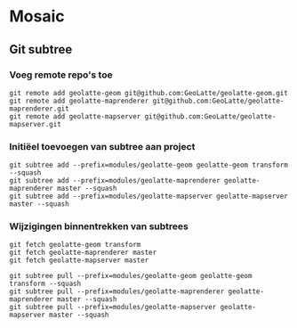 # Mosaic

## Git subtree

### Voeg remote repo's toe
    git remote add geolatte-geom git@github.com:GeoLatte/geolatte-geom.git
    git remote add geolatte-maprenderer git@github.com:GeoLatte/geolatte-maprenderer.git
    git remote add geolatte-mapserver git@github.com:GeoLatte/geolatte-mapserver.git

### Initiëel toevoegen van subtree aan project
    git subtree add --prefix=modules/geolatte-geom geolatte-geom transform --squash
    git subtree add --prefix=modules/geolatte-maprenderer geolatte-maprenderer master --squash
    git subtree add --prefix=modules/geolatte-mapserver geolatte-mapserver master --squash

### Wijzigingen binnentrekken van subtrees
    git fetch geolatte-geom transform
    git fetch geolatte-maprenderer master
    git fetch geolatte-mapserver master

    git subtree pull --prefix=modules/geolatte-geom geolatte-geom transform --squash
    git subtree pull --prefix=modules/geolatte-maprenderer geolatte-maprenderer master --squash
    git subtree pull --prefix=modules/geolatte-mapserver geolatte-mapserver master --squash
